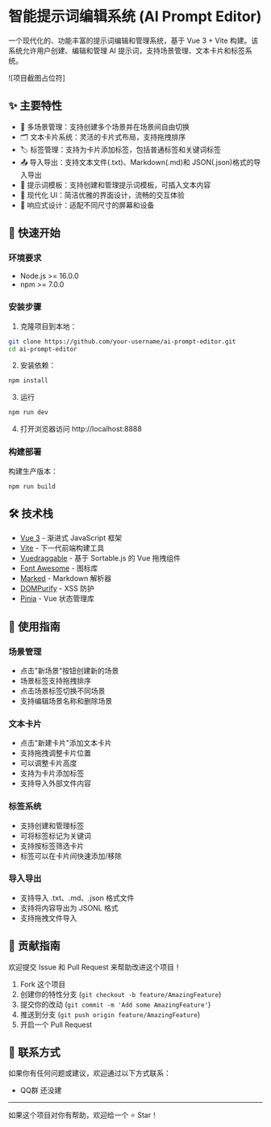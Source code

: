 # 智能提示词编辑系统 (AI Prompt Editor)

一个现代化的、功能丰富的提示词编辑和管理系统，基于 Vue 3 + Vite 构建。该系统允许用户创建、编辑和管理 AI 提示词，支持场景管理、文本卡片和标签系统。

![项目截图占位符]

## ✨ 主要特性

- 📝 多场景管理：支持创建多个场景并在场景间自由切换
- 🗂️ 文本卡片系统：灵活的卡片式布局，支持拖拽排序
- 🏷️ 标签管理：支持为卡片添加标签，包括普通标签和关键词标签
- 📤 导入导出：支持文本文件(.txt)、Markdown(.md)和 JSON(.json)格式的导入导出
- 🎯 提示词模板：支持创建和管理提示词模板，可插入文本内容
- 🎨 现代化 UI：简洁优雅的界面设计，流畅的交互体验
- 📱 响应式设计：适配不同尺寸的屏幕和设备

## 🚀 快速开始

### 环境要求

- Node.js >= 16.0.0
- npm >= 7.0.0

### 安装步骤

1. 克隆项目到本地：

```bash
git clone https://github.com/your-username/ai-prompt-editor.git
cd ai-prompt-editor
```



2. 安装依赖：

```bash
npm install
```

3. 运行

```bash
npm run dev
```

4. 打开浏览器访问 http://localhost:8888

### 构建部署

构建生产版本：
```bash
npm run build
```


## 🛠️ 技术栈

- [Vue 3](https://vuejs.org/) - 渐进式 JavaScript 框架
- [Vite](https://vitejs.dev/) - 下一代前端构建工具
- [Vuedraggable](https://github.com/SortableJS/Vue.Draggable) - 基于 Sortable.js 的 Vue 拖拽组件
- [Font Awesome](https://fontawesome.com/) - 图标库
- [Marked](https://marked.js.org/) - Markdown 解析器
- [DOMPurify](https://github.com/cure53/DOMPurify) - XSS 防护
- [Pinia](https://pinia.vuejs.org/) - Vue 状态管理库

## 📖 使用指南

### 场景管理

- 点击"新场景"按钮创建新的场景
- 场景标签支持拖拽排序
- 点击场景标签切换不同场景
- 支持编辑场景名称和删除场景

### 文本卡片

- 点击"新建卡片"添加文本卡片
- 支持拖拽调整卡片位置
- 可以调整卡片高度
- 支持为卡片添加标签
- 支持导入外部文件内容

### 标签系统

- 支持创建和管理标签
- 可将标签标记为关键词
- 支持按标签筛选卡片
- 标签可以在卡片间快速添加/移除

### 导入导出

- 支持导入 .txt、.md、.json 格式文件
- 支持将内容导出为 JSONL 格式
- 支持拖拽文件导入

## 🤝 贡献指南

欢迎提交 Issue 和 Pull Request 来帮助改进这个项目！

1. Fork 这个项目
2. 创建你的特性分支 (`git checkout -b feature/AmazingFeature`)
3. 提交你的改动 (`git commit -m 'Add some AmazingFeature'`)
4. 推送到分支 (`git push origin feature/AmazingFeature`)
5. 开启一个 Pull Request

## 📧 联系方式

如果你有任何问题或建议，欢迎通过以下方式联系：

- QQ群 还没建

---

如果这个项目对你有帮助，欢迎给一个 ⭐️ Star！

